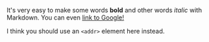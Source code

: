 It's very easy to make some words **bold** 
and other words *italic* with Markdown. 
You can even [link to Google!](http://google.com)


I think you should use an
`<addr>` element here instead.
